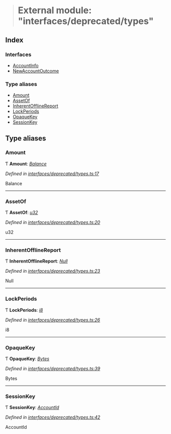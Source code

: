 > # External module: "interfaces/deprecated/types"

## Index

### Interfaces

* [AccountInfo](../interfaces/_interfaces_deprecated_types_.accountinfo.md)
* [NewAccountOutcome](../interfaces/_interfaces_deprecated_types_.newaccountoutcome.md)

### Type aliases

* [Amount](_interfaces_deprecated_types_.md#amount)
* [AssetOf](_interfaces_deprecated_types_.md#assetof)
* [InherentOfflineReport](_interfaces_deprecated_types_.md#inherentofflinereport)
* [LockPeriods](_interfaces_deprecated_types_.md#lockperiods)
* [OpaqueKey](_interfaces_deprecated_types_.md#opaquekey)
* [SessionKey](_interfaces_deprecated_types_.md#sessionkey)

## Type aliases

###  Amount

Ƭ **Amount**: *[Balance](_interfaces_runtime_types_.md#balance)*

*Defined in [interfaces/deprecated/types.ts:17](https://github.com/polkadot-js/api/blob/d905b4f/packages/types/src/interfaces/deprecated/types.ts#L17)*

Balance

___

###  AssetOf

Ƭ **AssetOf**: *[u32](../interfaces/_interfaceregistry_.interfaceregistry.md#u32)*

*Defined in [interfaces/deprecated/types.ts:20](https://github.com/polkadot-js/api/blob/d905b4f/packages/types/src/interfaces/deprecated/types.ts#L20)*

u32

___

###  InherentOfflineReport

Ƭ **InherentOfflineReport**: *[Null](../classes/_primitive_null_.null.md)*

*Defined in [interfaces/deprecated/types.ts:23](https://github.com/polkadot-js/api/blob/d905b4f/packages/types/src/interfaces/deprecated/types.ts#L23)*

Null

___

###  LockPeriods

Ƭ **LockPeriods**: *[i8](../interfaces/_interfaceregistry_.interfaceregistry.md#i8)*

*Defined in [interfaces/deprecated/types.ts:26](https://github.com/polkadot-js/api/blob/d905b4f/packages/types/src/interfaces/deprecated/types.ts#L26)*

i8

___

###  OpaqueKey

Ƭ **OpaqueKey**: *[Bytes](../classes/_primitive_bytes_.bytes.md)*

*Defined in [interfaces/deprecated/types.ts:39](https://github.com/polkadot-js/api/blob/d905b4f/packages/types/src/interfaces/deprecated/types.ts#L39)*

Bytes

___

###  SessionKey

Ƭ **SessionKey**: *[AccountId](../classes/_primitive_generic_accountid_.accountid.md)*

*Defined in [interfaces/deprecated/types.ts:42](https://github.com/polkadot-js/api/blob/d905b4f/packages/types/src/interfaces/deprecated/types.ts#L42)*

AccountId